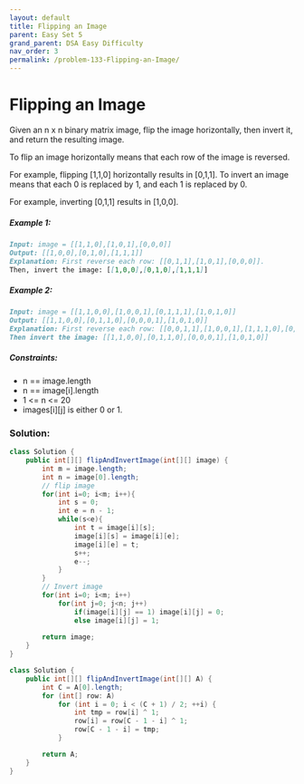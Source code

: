 ```yaml
---
layout: default
title: Flipping an Image
parent: Easy Set 5
grand_parent: DSA Easy Difficulty
nav_order: 3
permalink: /problem-133-Flipping-an-Image/
---
```

# Flipping an Image

Given an n x n binary matrix image, flip the image horizontally, then invert it, and return the resulting image.

To flip an image horizontally means that each row of the image is reversed.

For example, flipping [1,1,0] horizontally results in [0,1,1].
To invert an image means that each 0 is replaced by 1, and each 1 is replaced by 0.

For example, inverting [0,1,1] results in [1,0,0].

##### Example 1:
```markdown
Input: image = [[1,1,0],[1,0,1],[0,0,0]]
Output: [[1,0,0],[0,1,0],[1,1,1]]
Explanation: First reverse each row: [[0,1,1],[1,0,1],[0,0,0]].
Then, invert the image: [[1,0,0],[0,1,0],[1,1,1]]
```
##### Example 2:
```markdown
Input: image = [[1,1,0,0],[1,0,0,1],[0,1,1,1],[1,0,1,0]]
Output: [[1,1,0,0],[0,1,1,0],[0,0,0,1],[1,0,1,0]]
Explanation: First reverse each row: [[0,0,1,1],[1,0,0,1],[1,1,1,0],[0,1,0,1]].
Then invert the image: [[1,1,0,0],[0,1,1,0],[0,0,0,1],[1,0,1,0]]
```
##### Constraints:
* n == image.length
* n == image[i].length
* 1 <= n <= 20
* images[i][j] is either 0 or 1.

### Solution:
```java
class Solution {
    public int[][] flipAndInvertImage(int[][] image) {
        int m = image.length;
        int n = image[0].length;
        // flip image
        for(int i=0; i<m; i++){
            int s = 0;
            int e = n - 1;
            while(s<e){
                int t = image[i][s];
                image[i][s] = image[i][e];
                image[i][e] = t;
                s++;
                e--;
            }
        }
        // Invert image
        for(int i=0; i<m; i++)
            for(int j=0; j<n; j++)
                if(image[i][j] == 1) image[i][j] = 0;
                else image[i][j] = 1;
        
        return image; 
    }
}
```
```java
class Solution {
    public int[][] flipAndInvertImage(int[][] A) {
        int C = A[0].length;
        for (int[] row: A)
            for (int i = 0; i < (C + 1) / 2; ++i) {
                int tmp = row[i] ^ 1;
                row[i] = row[C - 1 - i] ^ 1;
                row[C - 1 - i] = tmp;
            }

        return A;
    }
}
```